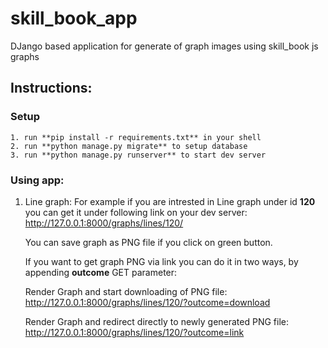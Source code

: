 # skill_book_app
DJango based application for generate of graph images using skill_book js graphs 

## Instructions:

### Setup
    1. run **pip install -r requirements.txt** in your shell
    2. run **python manage.py migrate** to setup database
    3. run **python manage.py runserver** to start dev server

### Using app:
 1. Line graph:
    For example if you are intrested in Line graph under id **120** you can get it under following link on your dev      server:
      http://127.0.0.1:8000/graphs/lines/120/

    You can save graph as PNG file if you click on green button.
    
    If you want to get graph PNG via link you can do it in two ways, by appending **outcome** GET parameter:
      
      Render Graph and start downloading of PNG file: http://127.0.0.1:8000/graphs/lines/120/?outcome=download
      
      Render Graph and redirect directly to newly generated PNG file:  http://127.0.0.1:8000/graphs/lines/120/?outcome=link
